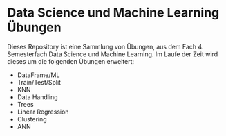 # Data Science und Machine Learning Übungen

Dieses Repository ist eine Sammlung von Übungen, aus dem Fach 4. Semesterfach Data Science und Machine Learning. 
Im Laufe der Zeit wird dieses um die folgenden Übungen erweitert:

- DataFrame/ML 
- Train/Test/Split
- KNN 
- Data Handling 
- Trees
- Linear Regression
- Clustering 
- ANN
